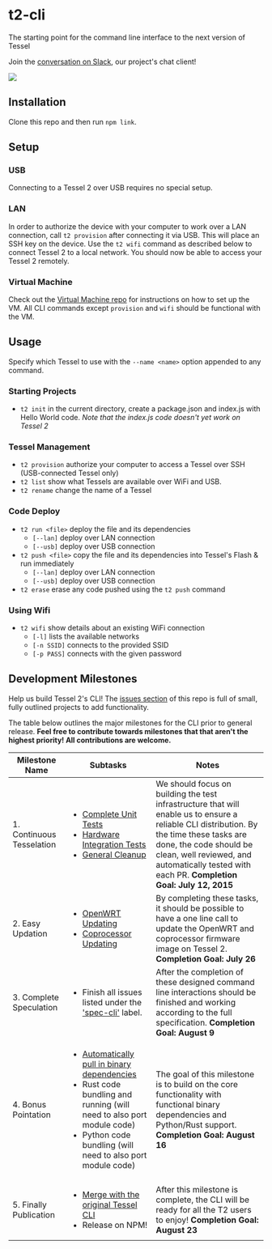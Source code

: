 # t2-cli
The starting point for the command line interface to the next version of Tessel

Join the [conversation on Slack](https://tessel-slack.herokuapp.com/), our project's chat client!

<img src="http://tessel-slack.herokuapp.com/badge.svg">

## Installation
Clone this repo and then run `npm link`.

## Setup

### USB
Connecting to a Tessel 2 over USB requires no special setup.

### LAN
In order to authorize the device with your computer to work over a LAN connection, call `t2 provision` after connecting it via USB. This will place an SSH key on the device. Use the `t2 wifi` command as described below to connect Tessel 2 to a local network. You should now be able to access your Tessel 2 remotely.

### Virtual Machine
Check out the [Virtual Machine repo](https://github.com/tessel/t2-vm) for instructions on how to set up the VM. All CLI commands except `provision` and `wifi` should be functional with the VM.

## Usage
Specify which Tessel to use with the `--name <name>` option appended to any command.

### Starting Projects
* `t2 init` in the current directory, create a package.json and index.js with Hello World code. *Note that the index.js code doesn't yet work on Tessel 2*

### Tessel Management
* `t2 provision` authorize your computer to access a Tessel over SSH (USB-connected Tessel only)
* `t2 list` show what Tessels are available over WiFi and USB.
* `t2 rename` change the name of a Tessel

### Code Deploy
* `t2 run <file>` deploy the file and its dependencies
  * `[--lan]` deploy over LAN connection
  * `[--usb]` deploy over USB connection
* `t2 push <file>` copy the file and its dependencies into Tessel's Flash & run immediately
  * `[--lan]` deploy over LAN connection
  * `[--usb]` deploy over USB connection
* `t2 erase` erase any code pushed using the `t2 push` command

### Using Wifi
* `t2 wifi` show details about an existing WiFi connection
  * `[-l]` lists the available networks
  * `[-n SSID]` connects to the provided SSID
  * `[-p PASS]` connects with the given password

## Development Milestones
Help us build Tessel 2's CLI! The [issues section](https://github.com/tessel/t2-cli/issues) of this repo is full of small, fully outlined projects to add functionality.

The table below outlines the major milestones for the CLI prior to general release. **Feel free to contribute towards milestones that that aren't the highest priority! All contributions are welcome.**

| Milestone Name            | Subtasks                                                                                                                                                                                                                    | Notes                                                                                                                                                                                                                                                      |
|---------------------------|-----------------------------------------------------------------------------------------------------------------------------------------------------------------------------------------------------------------------------|------------------------------------------------------------------------------------------------------------------------------------------------------------------------------------------------------------------------------------------------------------|
| 1. Continuous Tesselation | <ul><li>[Complete Unit Tests](https://github.com/tessel/t2-cli/issues/72)</li><li>[Hardware Integration Tests](https://github.com/tessel/t2-cli/issues/155)</li><li>[General Cleanup](https://github.com/tessel/t2-cli/issues/104)</li></ul>            | We should focus on building the test infrastructure that will enable us to ensure a reliable CLI distribution. By the time these tasks are done, the code should be clean, well reviewed, and automatically tested with each PR.  **Completion Goal: July 12, 2015** |
|      2. Easy Updation     | <ul><li>[ OpenWRT Updating](https://github.com/tessel/t2-cli/issues/81)</li><li>[Coprocessor Updating](https://github.com/tessel/t2-cli/issues/109)</li></ul>                                                                                     | By completing these tasks, it should be possible to have a one line call to update the OpenWRT and coprocessor firmware image on Tessel 2.   **Completion Goal: July 26**                                                                                      |
|  3. Complete Speculation  | <ul><li>Finish all issues listed under the ['spec-cli'](https://github.com/tessel/t2-cli/labels/spec-cli) label.</li></ul>                                                                                                                   | After the completion of these designed command line interactions should be finished and working according to the full specification.  **Completion Goal: August 9**                                                                                            |
|    4. Bonus Pointation    | <ul><li>[Automatically pull in binary dependencies](https://github.com/tessel/t2-cli/issues/96)</li><li>Rust code bundling and running (will need to also port module code)</li><li>Python code bundling (will need to also port module code)</li></ul> | The goal of this milestone is to build on the core functionality with functional binary dependencies and Python/Rust support.  **Completion Goal: August 16**                                                                                                  |
|   5. Finally Publication  | <ul><li>[ Merge with the original Tessel CLI](https://github.com/tessel/t2-cli/issues/15)</li><li> Release on NPM!</li></ul>                                                                                                                       | After this milestone is complete, the CLI will be ready for all the T2 users to enjoy!  **Completion Goal: August 23**                                                                                                                                         |
